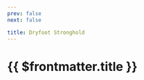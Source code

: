 ```yaml
---
prev: false
next: false

title: Dryfoot Stronghold
---
```


# {{ $frontmatter.title }}

<!-- <MyImageComponent image="dryfoot-stronghold.png" :alt="$frontmatter.title + ' Map'" /> -->



